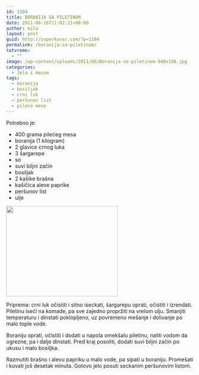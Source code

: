 ```yaml
---
id: 1104
title: BORANIJA SA PILETINOM
date: 2011-06-16T11:02:21+00:00
author: mila
layout: post
guid: http://superkuvar.com/?p=1104
permalink: /boranija-sa-piletinom/
totvreme:
  - ""
image: /wp-content/uploads/2011/06/Boranija-sa-piletinom-940x198.jpg
categories:
  - Jela s mesom
tags:
  - boranija
  - bosiljak
  - crni luk
  - peršunov list
  - pileće meso
---
```

Potrebno je:

  * 400 grama pilećeg mesa
  * boranija (1 kilogram)
  * 2 glavice crnog luka
  * 3 šargarepe
  * so
  * suvi biljni začin
  * bosiljak
  * 2 kašike brašna
  * kašičica aleve paprike
  * peršunov list
  * ulje

<img class="alignnone size-medium wp-image-3134" title="Boranija sa piletinom" src="//superkuvar.com/wp-content/uploads/2011/06/Boranija-sa-piletinom-e1335781992103-300x243.jpg" alt="" width="300" height="243" /> 

Priprema: crni luk očistiti i sitno iseckati, šargarepu oprati, očistiti i izrendati. Piletinu iseći na komade, pa sve zajedno propržiti na vrelom ulju. Smanjiti temperaturu i dinstati poklopljeno, uz povremeno mešanje i dolivanje po malo tople vode.

Boraniju oprati, očistiti i dodati u napola omekšalu piletinu, naliti vodom da ogrezne, pa i dalje dinstati. Pred kraj posoliti, dodati suvi biljni začin po ukusu i malo bosiljka.

Razmutiti brašno i alevu papriku u malo vode, pa sipati u boraniju. Promešati i kuvati još desetak minuta. Gotovo jelo posuti seckanim peršunovim listom.
